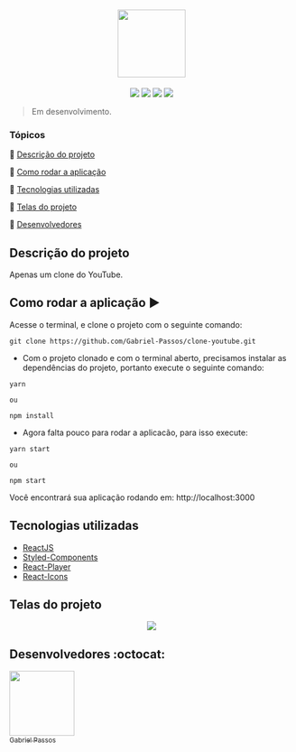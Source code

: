 <h1 align="center" >
  <img height="120px" src="https://user-images.githubusercontent.com/43184223/88628812-dc63a600-d084-11ea-9ca5-7d84c19efa4e.png">
</h1>

<p align="center">
  <a href="https://reactjs.org/"><img src="https://img.shields.io/static/v1?label=react&message=16.13.1&color=blue&style=for-the-badge"/><a/>
  <a href="https://styled-components.com/"><img src="https://img.shields.io/static/v1?label=styled-components&message=5.1.1&color=blue&style=for-the-badge"/></a>
  <a href="https://github.com/CookPete/react-player"><img src="https://img.shields.io/static/v1?label=react-player&message=2.5.0&color=blue&style=for-the-badge"/><a/>
  <a href="https://react-icons.github.io/react-icons/"><img src="https://img.shields.io/static/v1?label=react-icons&message=3.10.0&color=blue&style=for-the-badge"/><a/>
</p>
  
> Em desenvolvimento.

### Tópicos 

:small_blue_diamond: [Descrição do projeto](#descrição-do-projeto)

:small_blue_diamond: [Como rodar a aplicação](#como-rodar-a-aplicação-arrow_forward)

:small_blue_diamond: [Tecnologias utilizadas](#tecnologias-utilizadas)

:small_blue_diamond: [Telas do projeto](#telas-do-projeto)

:small_blue_diamond: [Desenvolvedores](#desenvolvedores-octocat)

## Descrição do projeto

<p align="justify">
  Apenas um clone do YouTube. 
</p>


## Como rodar a aplicação :arrow_forward:

Acesse o terminal, e clone o projeto com o seguinte comando: 

```
git clone https://github.com/Gabriel-Passos/clone-youtube.git
```

- Com o projeto clonado e com o terminal aberto, precisamos instalar as dependências do projeto, portanto execute o seguinte comando:

```
yarn 

ou 

npm install
```

- Agora falta pouco para rodar a aplicacão, para isso execute: 

```
yarn start

ou

npm start
```

Você encontrará sua aplicação rodando em: http://localhost:3000

## Tecnologias utilizadas

- [ReactJS](https://reactjs.org/docs/)
- [Styled-Components](https://styled-components.com/docs)
- [React-Player](https://github.com/CookPete/react-player)
- [React-Icons](https://react-icons.github.io/react-icons/)

## Telas do projeto 

<p align="center"> 
  <img src="https://user-images.githubusercontent.com/43184223/88629500-b68ad100-d085-11ea-85a8-7e8bb704b493.png">
</p>

## Desenvolvedores :octocat:

[<img src="https://avatars3.githubusercontent.com/u/43184223?s=460&u=50810abc34900ea6134a9bd0b8a04e2c8640ddc4&v=4" width=115><br><sub>Gabriel Passos</sub>](https://github.com/Gabriel-Passos)

